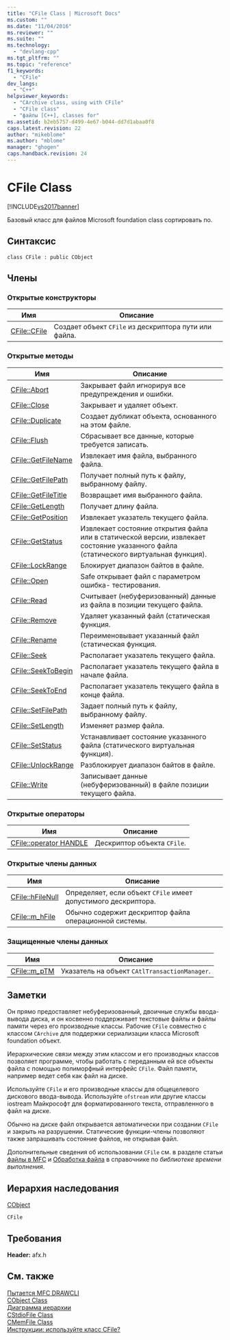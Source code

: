 ```yaml
---
title: "CFile Class | Microsoft Docs"
ms.custom: ""
ms.date: "11/04/2016"
ms.reviewer: ""
ms.suite: ""
ms.technology: 
  - "devlang-cpp"
ms.tgt_pltfrm: ""
ms.topic: "reference"
f1_keywords: 
  - "CFile"
dev_langs: 
  - "C++"
helpviewer_keywords: 
  - "CArchive class, using with CFile"
  - "CFile class"
  - "файлы [C++], classes for"
ms.assetid: b2eb5757-d499-4e67-b044-dd7d1abaa0f8
caps.latest.revision: 22
author: "mikeblome"
ms.author: "mblome"
manager: "ghogen"
caps.handback.revision: 24
---
```

# CFile Class
[!INCLUDE[vs2017banner](../../assembler/inline/includes/vs2017banner.md)]

Базовый класс для файлов Microsoft foundation class сортировать по.  
  
## Синтаксис  
  
```  
class CFile : public CObject  
```  
  
## Члены  
  
### Открытые конструкторы  
  
|Имя|Описание|  
|---------|--------------|  
|[CFile::CFile](../Topic/CFile::CFile.md)|Создает объект `CFile` из дескриптора пути или файла.|  
  
### Открытые методы  
  
|Имя|Описание|  
|---------|--------------|  
|[CFile::Abort](../Topic/CFile::Abort.md)|Закрывает файл игнорируя все предупреждения и ошибки.|  
|[CFile::Close](../Topic/CFile::Close.md)|Закрывает и удаляет объект.|  
|[CFile::Duplicate](../Topic/CFile::Duplicate.md)|Создает дубликат объекта, основанного на этом файле.|  
|[CFile::Flush](../Topic/CFile::Flush.md)|Сбрасывает все данные, которые требуется записать.|  
|[CFile::GetFileName](../Topic/CFile::GetFileName.md)|Извлекает имя файла, выбранного файла.|  
|[CFile::GetFilePath](../Topic/CFile::GetFilePath.md)|Получает полный путь к файлу, выбранному файлу.|  
|[CFile::GetFileTitle](../Topic/CFile::GetFileTitle.md)|Возвращает имя выбранного файла.|  
|[CFile::GetLength](../Topic/CFile::GetLength.md)|Получает длину файла.|  
|[CFile::GetPosition](../Topic/CFile::GetPosition.md)|Извлекает указатель текущего файла.|  
|[CFile::GetStatus](../Topic/CFile::GetStatus.md)|Извлекает состояние открытия файла или в статической версии, извлекает состояние указанного файла \(статического виртуальная функция\).|  
|[CFile::LockRange](../Topic/CFile::LockRange.md)|Блокирует диапазон байтов в файле.|  
|[CFile::Open](../Topic/CFile::Open.md)|Safe открывает файл с параметром ошибка\- тестирования.|  
|[CFile::Read](../Topic/CFile::Read.md)|Считывает \(небуферизованный\) данные из файла в позиции текущего файла.|  
|[CFile::Remove](../Topic/CFile::Remove.md)|Удаляет указанный файл \(статическая функция.|  
|[CFile::Rename](../Topic/CFile::Rename.md)|Переименовывает указанный файл \(статическая функция.|  
|[CFile::Seek](../Topic/CFile::Seek.md)|Располагает указатель текущего файла.|  
|[CFile::SeekToBegin](../Topic/CFile::SeekToBegin.md)|Располагает указатель текущего файла в начале файла.|  
|[CFile::SeekToEnd](../Topic/CFile::SeekToEnd.md)|Располагает указатель текущего файла в конце файла.|  
|[CFile::SetFilePath](../Topic/CFile::SetFilePath.md)|Задает полный путь к файлу, выбранному файлу.|  
|[CFile::SetLength](../Topic/CFile::SetLength.md)|Изменяет размер файла.|  
|[CFile::SetStatus](../Topic/CFile::SetStatus.md)|Устанавливает состояние указанного файла \(статического виртуальная функция\).|  
|[CFile::UnlockRange](../Topic/CFile::UnlockRange.md)|Разблокирует диапазон байтов в файле.|  
|[CFile::Write](../Topic/CFile::Write.md)|Записывает данные \(небуферизованный\) в файле позиции текущего файла.|  
  
### Открытые операторы  
  
|Имя|Описание|  
|---------|--------------|  
|[CFile::operator HANDLE](../Topic/CFile::operator%20HANDLE.md)|Дескриптор объекта `CFile`.|  
  
### Открытые члены данных  
  
|Имя|Описание|  
|---------|--------------|  
|[CFile::hFileNull](../Topic/CFile::hFileNull.md)|Определяет, если объект `CFile` имеет допустимого дескриптора.|  
|[CFile::m\_hFile](../Topic/CFile::m_hFile.md)|Обычно содержит дескриптор файла операционной системы.|  
  
### Защищенные члены данных  
  
|Имя|Описание|  
|---------|--------------|  
|[CFile::m\_pTM](../Topic/CFile::m_pTM.md)|Указатель на объект `CAtlTransactionManager`.|  
  
## Заметки  
 Он прямо предоставляет небуферизованный, двоичные службы ввода\-вывода диска, и он косвенно поддерживает текстовые файлы и файлы памяти через его производные классы.  Рабочие `CFile` совместно с классом `CArchive` для поддержки сериализации класса Microsoft foundation объект.  
  
 Иерархические связи между этим классом и его производных классов позволяет программе, чтобы работать с переданным ей все объекты файла с помощью полиморфный интерфейс `CFile`.  Файл памяти, например ведет себя как файл на диске.  
  
 Используйте `CFile` и его производные классы для общецелевого дискового ввода\-вывода.  Используйте `ofstream` или другие классы iostream Майкрософт для форматированного текста, отправленного в файл на диске.  
  
 Обычно на диске файл открывается автоматически при создании `CFile` и закрыть на разрушении.  Статические функции\-члены позволяют также запрашивать состояние файлов, не открывая файл.  
  
 Дополнительные сведения об использовании `CFile` см. в разделе статьи [файлы в MFC](../../mfc/files-in-mfc.md) и [Обработка файла](../../c-runtime-library/file-handling.md) в справочнике по *библиотеке времени выполнения*.  
  
## Иерархия наследования  
 [CObject](../Topic/CObject%20Class.md)  
  
 `CFile`  
  
## Требования  
 **Header:**  afx.h  
  
## См. также  
 [Пытается MFC DRAWCLI](../../top/visual-cpp-samples.md)   
 [CObject Class](../Topic/CObject%20Class.md)   
 [Диаграмма иерархии](../../mfc/hierarchy-chart.md)   
 [CStdioFile Class](../Topic/CStdioFile%20Class.md)   
 [CMemFile Class](../../mfc/reference/cmemfile-class.md)   
 [Инструкции: используйте класс CFile?](http://go.microsoft.com/fwlink/?LinkId=128046)
